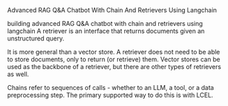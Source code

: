 Advanced RAG Q&A Chatbot With Chain And Retrievers Using Langchain

building advanced RAG Q&A chatbot with chain and retrievers using langchain
A retriever is an interface that returns documents given an unstructured query. 

It is more general than a vector store. A retriever does not need to be able to store documents, only to return (or retrieve) them. Vector stores can be used as the backbone of a retriever, but there are other types of retrievers as well.

Chains refer to sequences of calls - whether to an LLM, a tool, or a data preprocessing step. 
The primary supported way to do this is with LCEL.